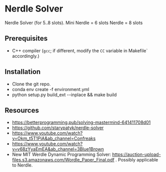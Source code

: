 # Nerdle Solver
Nerdle Solver (for 5..8 slots).
Mini Nerdle = 6 slots
Nerdle = 8 slots

## Prerequisites
* C++ compiler (`gcc`; if different, modify the `CC` variable in Makefile` accordingly.)

## Installation
* Clone the git repo.
* conda env create -f environment.yml
* python setup.py build_ext --inplace && make build

## Resources
* https://betterprogramming.pub/solving-mastermind-641411708d01
* https://github.com/starypatyk/nerdle-solver
* https://www.youtube.com/watch?v=Okm_t5T1PiA&ab_channel=Confreaks
* https://www.youtube.com/watch?v=v68zYyaEmEA&ab_channel=3Blue1Brown
* New MIT Werdle Dynamic Programming Solver: https://auction-upload-files.s3.amazonaws.com/Wordle_Paper_Final.pdf .
  Possibly applicable to Nerdle.